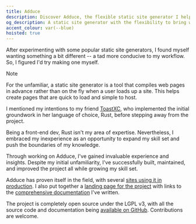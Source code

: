 ```yaml
---
title: Adduce
description: Discover Adduce, the flexible static site generator I helped build and now maintain. Learn how I expanded my skills beyond front-end development to create a production-ready tool now powering multiple websites, complete with comprehensive documentation and available as open-source under LGPL v3.
og_description: A static site generator with the flexibility to bring web projects to life.
accent_colour: var(--blue)
hoisted: true
---
```


After experimenting with some popular static site generators, I found myself wanting something a bit different -- a tad more conducive to my workflow. So, I figured I'd try making one myself.

> [!NOTE]
> For the unfamiliar, a static site generator is a tool that compiles web pages in advance rather than on the fly when a user loads up a site. This helps create pages that are quick to load and simple to host.

I mentioned my intentions to my friend [ToastXC](https://toastxc.xyz), who implemented the initial groundwork in her language of choice, Rust, before stepping away from the project.

Being a front-end dev, Rust isn't my area of expertise. Nevertheless, I embraced my inexperience as an opportunity to expand my skill set and push the boundaries of my knowledge.

Through working on Adduce, I've gained invaluable experience and insights. Despite my initial unfamiliarity, I've successfully built, maintained, and improved the project all while growing my skill set.

Adduce has proven itself in the field, with several [sites using it in production](https://github.com/DeclanChidlow/Adduce?tab=readme-ov-file#sites-using-adduce). I also put together a [landing page for the project](https://adduce.vale.rocks) with links to the [comprehensive documentation](https://github.com/DeclanChidlow/Adduce/wiki) I've written.

The project is completely open source under the LGPL v3, with all the source code and documentation being [available on GitHub](https://github.com/DeclanChidlow/Adduce). Contributions are welcome.
